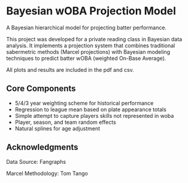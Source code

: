 # Bayesian wOBA Projection Model
A Bayesian hierarchical model for projecting batter performance.

This project was developed for a private reading class in Bayesian data analysis. It implements a projection system that combines traditional sabermetric methods (Marcel projections) with Bayesian modeling techniques to predict batter wOBA (weighted On-Base Average).

All plots and results are included in the pdf and csv.

## Core Components

- 5/4/3 year weighting scheme for historical performance
- Regression to league mean based on plate appearance totals
- Simple attempt to capture players skills not represented in woba
- Player, season, and team random effects
- Natural splines for age adjustment

## Acknowledgments
Data Source: Fangraphs

Marcel Methodology: Tom Tango
